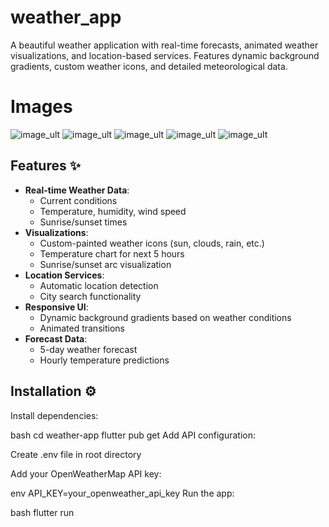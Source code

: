 # weather_app

A beautiful weather application with real-time forecasts, animated weather visualizations, and location-based services. Features dynamic background gradients, custom weather icons, and detailed meteorological data.

# Images

![image_ult](https://github.com/Fadimajeed/Weather_app/blob/master/weather-app-images/Screenshot_1751327580.png?raw=true)
![image_ult](https://github.com/Fadimajeed/Weather_app/blob/master/weather-app-images/Screenshot_1751327584.png?raw=true)
![image_ult](https://github.com/Fadimajeed/Weather_app/blob/master/weather-app-images/Screenshot_1751327636.png?raw=true)
![image_ult](https://github.com/Fadimajeed/Weather_app/blob/master/weather-app-images/Screenshot_1751327637.png?raw=true)
![image_ult](https://github.com/Fadimajeed/Weather_app/blob/master/weather-app-images/Screenshot_1751327702.png?raw=true)

## Features ✨

- **Real-time Weather Data**:
  - Current conditions
  - Temperature, humidity, wind speed
  - Sunrise/sunset times
- **Visualizations**:
  - Custom-painted weather icons (sun, clouds, rain, etc.)
  - Temperature chart for next 5 hours
  - Sunrise/sunset arc visualization
- **Location Services**:
  - Automatic location detection
  - City search functionality
- **Responsive UI**:
  - Dynamic background gradients based on weather conditions
  - Animated transitions
- **Forecast Data**:
  - 5-day weather forecast
  - Hourly temperature predictions
    
## Installation ⚙️





Install dependencies:

bash
cd weather-app
flutter pub get
Add API configuration:

Create .env file in root directory

Add your OpenWeatherMap API key:

env
API_KEY=your_openweather_api_key
Run the app:

bash
flutter run

